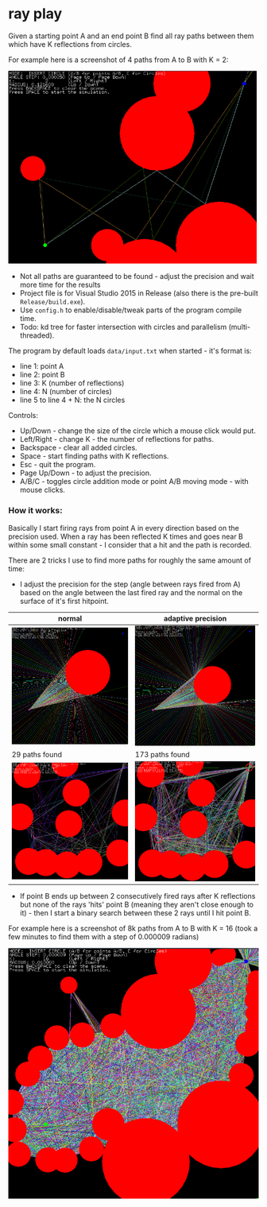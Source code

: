 ray play
=======

Given a starting point A and an end point B find all ray paths between them which have K reflections from circles.

For example here is a screenshot of 4 paths from A to B with K = 2:

<img src="screens/example.png" width="500" />

- Not all paths are guaranteed to be found - adjust the precision and wait more time for the results
- Project file is for Visual Studio 2015 in Release (also there is the pre-built ```Release/build.exe```).
- Use ```config.h``` to enable/disable/tweak parts of the program compile time.
- Todo: kd tree for faster intersection with circles and parallelism (multi-threaded).

The program by default loads ```data/input.txt``` when started - it's format is:

- line 1: point A
- line 2: point B
- line 3: K (number of reflections)
- line 4: N (number of circles)
- line 5 to line 4 + N: the N circles

Controls:

- Up/Down - change the size of the circle which a mouse click would put.
- Left/Right - change K - the number of reflections for paths.
- Backspace - clear all added circles.
- Space - start finding paths with K reflections.
- Esc - quit the program.
- Page Up/Down - to adjust the precision.
- A/B/C - toggles circle addition mode or point A/B moving mode - with mouse clicks.

### How it works:

Basically I start firing rays from point A in every direction based on the precision used. When a ray has been reflected K times and goes near B within some small constant - I consider that a hit and the path is recorded.

There are 2 tricks I use to find more paths for roughly the same amount of time:

- I adjust the precision for the step (angle between rays fired from A) based on the angle between the last fired ray and the normal on the surface of it's first hitpoint.

|normal                                                    |adaptive precision                                           |
|----------------------------------------------------------|-------------------------------------------------------------|
|<img src="screens/test_normal.png" width="400" />         |<img src="screens/test_adaptive.png" width="400" />          |
|29 paths found                                            |173 paths found                                              |
|<img src="screens/real_normal_29_paths.png" width="400" />|<img src="screens/real_adaptive_173_paths.png" width="400" />|

- If point B ends up between 2 consecutively fired rays after K reflections but none of the rays 'hits' point B (meaning they aren't close enough to it) - then I start a binary search between these 2 rays until I hit point B.












For example here is a screenshot of 8k paths from A to B with K = 16 (took a few minutes to find them with a step of 0.000009 radians)

![](screens/8K_paths_is_epic.png)


